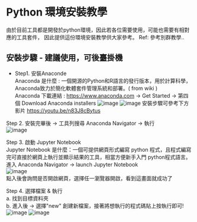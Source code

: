 # Python 環境安裝教學
由於目前工具都是開發於python環境，因此若各位需要使用，可能也需要有相對應的工具套件，
因此提供這份環境安裝教學供大家參考。
Ref: 參考別群教學..

## 安裝步驟 - 建議使用，可後臺掛機
* Step1. 安裝Anaconde  
Anaconda 是什麼 : 一個開源的Python和R語言的發行版本，用於計算科學，Anaconda致力於簡化軟體套件管理系統和部署。( from wiki )    
Anaconda 下載連結 : https://www.anaconda.com → Get Started → 第四個 Download Anaconda installers
![image](https://user-images.githubusercontent.com/91179422/156639031-00198056-69a1-4dc8-b185-3d42d924424e.png)
![image](https://user-images.githubusercontent.com/91179422/156639049-31a2612d-8de3-46d7-ac29-50c7db9b8678.png)
安裝步驟可參考下方影片
https://youtu.be/n83J8cBytus

Step 2. 安裝完畢後 → 工具列搜尋 Anaconda Navigator → 執行  
![image](https://user-images.githubusercontent.com/91179422/156640118-84bfc1cd-92a5-4b81-925f-0e8e7770a23c.png)

Step 3. 啟動 Jupyter Notebook  
Jupyter Notebook 是什麼：一個可提供網頁形式編寫 python 程式，且程式編寫完可直接於網頁上執行並顯示結果的工具，相當方便新手入門 python程式語言。  
進入 Anaconda Navigator → launch Jupyter Notebook  
![image](https://user-images.githubusercontent.com/91179422/156640183-a8a0f278-6acd-44e8-80ae-665459726b5b.png)  
點入後會詢問是否開啟網頁，選擇任一瀏覽器開啟，看到這畫面就成功了

Step 4. 選擇檔案 & 執行  
a. 找到目標資料夾  
b. 進入後 -> 選擇"new" 創建新檔案，接著將想執行的程式碼貼上按執行即可!  
![image](https://user-images.githubusercontent.com/91179422/156640599-eb474567-c793-4dae-a7c4-50622d2d2d24.png)
![image](https://user-images.githubusercontent.com/91179422/156640619-14fb15fa-1fe2-4cf6-8458-08c1f486b843.png)
